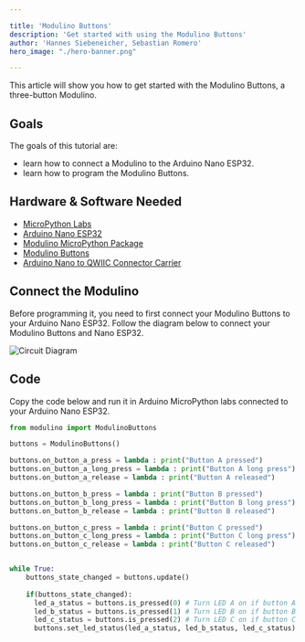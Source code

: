 ```yaml
---

title: 'Modulino Buttons'
description: 'Get started with using the Modulino Buttons'
author: 'Hannes Siebeneicher, Sebastian Romero'
hero_image: "./hero-banner.png"

---
```


This article will show you how to get started with the Modulino Buttons, a three-button Modulino.

## Goals

The goals of this tutorial are:

- learn how to connect a Modulino to the Arduino Nano ESP32.
- learn how to program the Modulino Buttons.

## Hardware & Software Needed

- [MicroPython Labs](https://lab-micropython.arduino.cc/)
- [Arduino Nano ESP32](https://store.arduino.cc/products/nano-esp32?queryID=undefined)
- [Modulino MicroPython Package](https://github.com/arduino/arduino-modulino-mpy)
- [Modulino Buttons](https://store.arduino.cc/products/plug-and-make-kit)
- [Arduino Nano to QWIIC Connector Carrier]()

## Connect the Modulino

Before programming it, you need to first connect your Modulino Buttons to your Arduino Nano ESP32. Follow the diagram below to connect your Modulino Buttons and Nano ESP32.

![Circuit Diagram]()

## Code

Copy the code below and run it in Arduino MicroPython labs connected to your Arduino Nano ESP32.

```python
from modulino import ModulinoButtons

buttons = ModulinoButtons()

buttons.on_button_a_press = lambda : print("Button A pressed")
buttons.on_button_a_long_press = lambda : print("Button A long press")
buttons.on_button_a_release = lambda : print("Button A released")

buttons.on_button_b_press = lambda : print("Button B pressed")
buttons.on_button_b_long_press = lambda : print("Button B long press")
buttons.on_button_b_release = lambda : print("Button B released")

buttons.on_button_c_press = lambda : print("Button C pressed")
buttons.on_button_c_long_press = lambda : print("Button C long press")
buttons.on_button_c_release = lambda : print("Button C released")


while True:
    buttons_state_changed = buttons.update()
    
    if(buttons_state_changed):    
      led_a_status = buttons.is_pressed(0) # Turn LED A on if button A is pressed
      led_b_status = buttons.is_pressed(1) # Turn LED B on if button B is pressed
      led_c_status = buttons.is_pressed(2) # Turn LED C on if button C is pressed
      buttons.set_led_status(led_a_status, led_b_status, led_c_status)
````
